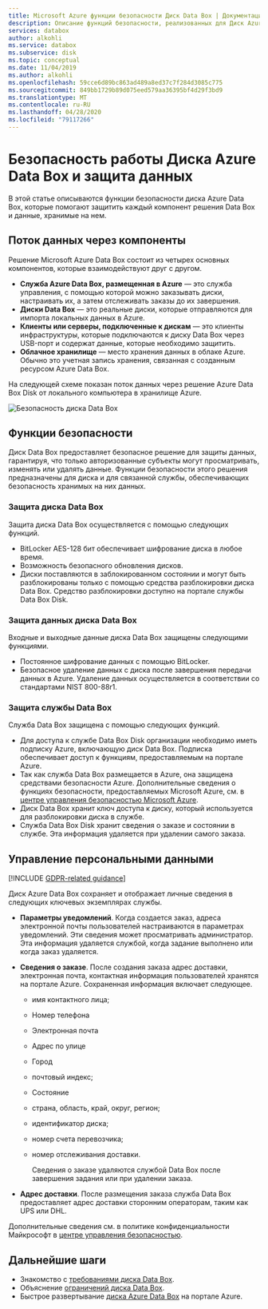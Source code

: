 ```yaml
---
title: Microsoft Azure функции безопасности Диск Data Box | Документация Майкрософт данных
description: Описание функций безопасности, реализованных для Диск Azure Data Box, облачного решения, которое позволяет передавать большие объемы данных в Azure.
services: databox
author: alkohli
ms.service: databox
ms.subservice: disk
ms.topic: conceptual
ms.date: 11/04/2019
ms.author: alkohli
ms.openlocfilehash: 59cce6d89bc863ad489a8ed37c7f284d3085c775
ms.sourcegitcommit: 849bb1729b89d075eed579aa36395bf4d29f3bd9
ms.translationtype: MT
ms.contentlocale: ru-RU
ms.lasthandoff: 04/28/2020
ms.locfileid: "79117266"
---
```

# <a name="azure-data-box-disk-security-and-data-protection"></a>Безопасность работы Диска Azure Data Box и защита данных

В этой статье описываются функции безопасности диска Azure Data Box, которые помогают защитить каждый компонент решения Data Box и данные, хранимые на нем. 

## <a name="data-flow-through-components"></a>Поток данных через компоненты

Решение Microsoft Azure Data Box состоит из четырех основных компонентов, которые взаимодействуют друг с другом.

- **Служба Azure Data Box, размещенная в Azure** — это служба управления, с помощью которой можно заказывать диски, настраивать их, а затем отслеживать заказы до их завершения.
- **Диски Data Box** — это реальные диски, которые отправляются для импорта локальных данных в Azure. 
- **Клиенты или серверы, подключенные к дискам** — это клиенты инфраструктуры, которые подключаются к диску Data Box через USB-порт и содержат данные, которые необходимо защитить.
- **Облачное хранилище** — место хранения данных в облаке Azure. Обычно это учетная запись хранения, связанная с созданным ресурсом Azure Data Box.

На следующей схеме показан поток данных через решение Azure Data Box Disk от локального компьютера в хранилище Azure.

![Безопасность диска Data Box](media/data-box-disk-security/data-box-disk-security-1.png)

## <a name="security-features"></a>Функции безопасности

Диск Data Box предоставляет безопасное решение для защиты данных, гарантируя, что только авторизованные субъекты могут просматривать, изменять или удалять данные. Функции безопасности этого решения предназначены для диска и для связанной службы, обеспечивающих безопасность хранимых на них данных.

### <a name="data-box-disk-protection"></a>Защита диска Data Box

Защита диска Data Box осуществляется с помощью следующих функций.

- BitLocker AES-128 бит обеспечивает шифрование диска в любое время.
- Возможность безопасного обновления дисков.
- Диски поставляются в заблокированном состоянии и могут быть разблокированы только с помощью средства разблокировки диска Data Box. Средство разблокировки доступно на портале службы Data Box Disk.

### <a name="data-box-disk-data-protection"></a>Защита данных диска Data Box

Входные и выходные данные диска Data Box защищены следующими функциями.

- Постоянное шифрование данных с помощью BitLocker.
- Безопасное удаление данных с диска после завершения передачи данных в Azure. Удаление данных осуществляется в соответствии со стандартами NIST 800-88r1.

### <a name="data-box-service-protection"></a>Защита службы Data Box

Служба Data Box защищена с помощью следующих функций.

- Для доступа к службе Data Box Disk организации необходимо иметь подписку Azure, включающую диск Data Box. Подписка обеспечивает доступ к функциям, предоставляемым на портале Azure.
- Так как служба Data Box размещается в Azure, она защищена средствами безопасности Azure. Дополнительные сведения о функциях безопасности, предоставляемых Microsoft Azure, см. в [центре управления безопасностью Microsoft Azure](https://www.microsoft.com/TrustCenter/Security/default.aspx).
- Диск Data Box хранит ключ доступа к диску, который используется для разблокировки диска в службе. 
- Служба Data Box Disk хранит сведения о заказе и состоянии в службе. Эта информация удаляется при удалении самого заказа.

## <a name="managing-personal-data"></a>Управление персональными данными

[!INCLUDE [GDPR-related guidance](../../includes/gdpr-intro-sentence.md)]

Диск Azure Data Box сохраняет и отображает личные сведения в следующих ключевых экземплярах службы.

- **Параметры уведомлений**. Когда создается заказ, адреса электронной почты пользователей настраиваются в параметрах уведомлений. Эти сведения может просматривать администратор. Эта информация удаляется службой, когда задание выполнено или когда заказ удаляется.

- **Сведения о заказе**. После создания заказа адрес доставки, электронная почта, контактная информация пользователей хранятся на портале Azure. Сохраненная информация включает следующее.

  - имя контактного лица;
  - Номер телефона
  - Электронная почта
  - Адрес по улице
  - Город
  - почтовый индекс;
  - Состояние
  - страна, область, край, округ, регион;
  - идентификатор диска;
  - номер счета перевозчика;
  - номер отслеживания доставки.

    Сведения о заказе удаляются службой Data Box после завершения задания или при удалении заказа.

- **Адрес доставки**. После размещения заказа служба Data Box предоставляет адрес доставки сторонним операторам, таким как UPS или DHL. 

Дополнительные сведения см. в политике конфиденциальности Майкрософт в [центре управления безопасностью](https://www.microsoft.com/trustcenter).


## <a name="next-steps"></a>Дальнейшие шаги

- Знакомство с [требованиями диска Data Box](data-box-disk-system-requirements.md).
- Объяснение [ограничений диска Data Box](data-box-disk-limits.md).
- Быстрое развертывание [диска Azure Data Box](data-box-disk-quickstart-portal.md) на портале Azure.
